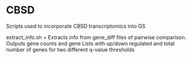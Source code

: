 # CBSD
Scripts used to incorporate CBSD transcriptomics into GS

extract_info.sh = Extracts info from gene_diff files of pairwise comparison. Outputs gene counts and gene Lists with up/down regulated and total number of genes for two different q-value thresholds
